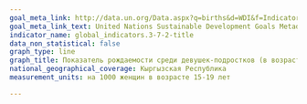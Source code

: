 ```yaml
---
goal_meta_link: http://data.un.org/Data.aspx?q=births&d=WDI&f=Indicator_Code%3aSP.ADO.TFRT
goal_meta_link_text: United Nations Sustainable Development Goals Metadata (PDF 90.8 KB)
indicator_name: global_indicators.3-7-2-title
data_non_statistical: false
graph_type: line
graph_title: Показатель рождаемости среди девушек-подростков (в возрасте от 15 до 19 лет) на 1000 женщин в данной возрастной группе
national_geographical_coverage: Кыргызская Республика
measurement_units: на 1000 женщин в возрасте 15-19 лет

---
```

